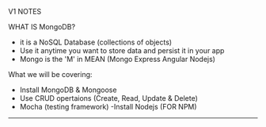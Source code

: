 V1 NOTES 

WHAT IS MongoDB?

- it is a NoSQL Database (collections of objects)
- Use it anytime you want to store data and persist it in your app 
- Mongo is the 'M' in MEAN (Mongo Express Angular Nodejs)

What we will be covering:
- Install MongoDB & Mongoose 
- Use CRUD opertaions (Create, Read, Update & Delete)
- Mocha (testing framework)
-Install Nodejs (FOR NPM)
-------------------------------------------------------------------------------
